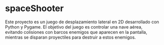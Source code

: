 # spaceShooter
Este proyecto es un juego de desplazamiento lateral en 2D desarrollado con Python y Pygame. El objetivo del juego es controlar una nave aérea, evitando colisiones con barcos enemigos que aparecen en la pantalla, mientras se disparan proyectiles para destruir a estos enemigos. 
